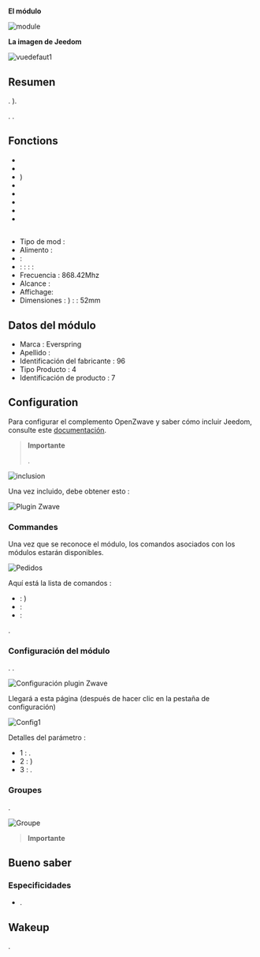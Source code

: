 # 

**El módulo**

![module](images/everspring.AN180-6/module.jpg)

**La imagen de Jeedom**

![vuedefaut1](images/everspring.AN180-6/vuedefaut1.jpg)

## Resumen

. ).

. .

## Fonctions

-   
-   
-   )
-   
-   
-   
-   
-   

## 

-   Tipo de mod : 
-   Alimento : 
-    : 
-    :  :  :  : 
-   Frecuencia : 868.42Mhz
-   Alcance : 
-   Affichage: 
-   Dimensiones : ) :  : 52mm

## Datos del módulo

-   Marca : Everspring
-   Apellido : 
-   Identificación del fabricante : 96
-   Tipo Producto : 4
-   Identificación de producto : 7

## Configuration

Para configurar el complemento OpenZwave y saber cómo incluir Jeedom, consulte este [documentación](https://doc.jeedom.com/es_ES/plugins/automation%20protocol/openzwave/).

> **Importante**
>
> . 

![inclusion](images/everspring.AN180-6/inclusion.jpg)

Una vez incluido, debe obtener esto :

![Plugin Zwave](images/everspring.AN180-6/information.jpg)

### Commandes

Una vez que se reconoce el módulo, los comandos asociados con los módulos estarán disponibles.

![Pedidos](images/everspring.AN180-6/commandes.jpg)

Aquí está la lista de comandos :

-    : )
-    : 
-    : 

.

### Configuración del módulo

. .

![Configuración plugin Zwave](images/plugin/bouton_configuration.jpg)

Llegará a esta página (después de hacer clic en la pestaña de configuración)

![Config1](images/everspring.AN180-6/config1.jpg)

Detalles del parámetro :

-   1 : .
-   2 : )
-   3 : .

### Groupes

.

![Groupe](images/everspring.AN180-6/groupe.jpg)

> **Importante**
>
> 

## Bueno saber

### Especificidades

-   .

## Wakeup

.
